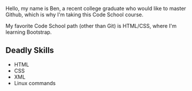 Hello, my name is Ben, a recent college graduate who would like to master Github, which is why I'm taking this Code School course. 

My favorite Code School path (other than Git) is HTML/CSS, where I'm learning Bootstrap.

## Deadly Skills

* HTML
* CSS
* XML
* Linux commands


